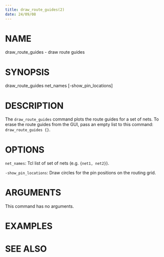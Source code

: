 ```yaml
---
title: draw_route_guides(2)
date: 24/09/08
---
```


# NAME

draw_route_guides - draw route guides

# SYNOPSIS

draw_route_guides 
    net_names 
    [-show_pin_locations]


# DESCRIPTION

The `draw_route_guides` command plots the route guides for a set of nets.
To erase the route guides from the GUI, pass an empty list to this command:
`draw_route_guides {}`.

# OPTIONS

`net_names`:  Tcl list of set of nets (e.g. `{net1, net2}`).

`-show_pin_locations`:  Draw circles for the pin positions on the routing grid.

# ARGUMENTS

This command has no arguments.

# EXAMPLES

# SEE ALSO
